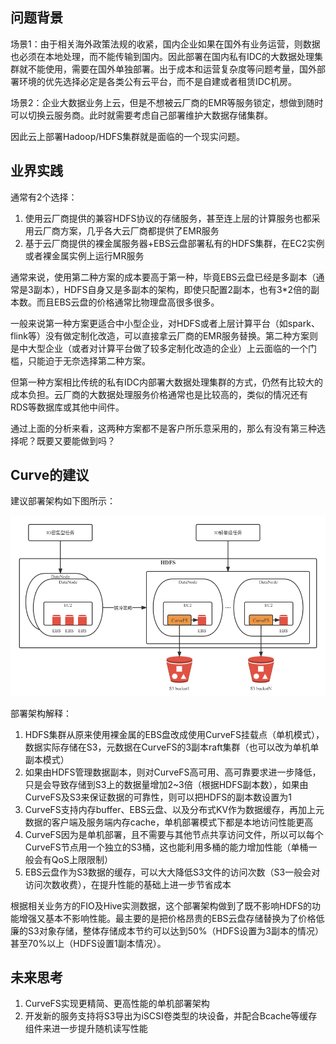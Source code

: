 ## 问题背景
场景1：由于相关海外政策法规的收紧，国内企业如果在国外有业务运营，则数据也必须在本地处理，而不能传输到国内。因此部署在国内私有IDC的大数据处理集群就不能使用，需要在国外单独部署。出于成本和运营复杂度等问题考量，国外部署环境的优先选择必定是各类公有云平台，而不是自建或者租赁IDC机房。

场景2：企业大数据业务上云，但是不想被云厂商的EMR等服务锁定，想做到随时可以切换云服务商。此时就需要考虑自己部署维护大数据存储集群。

因此云上部署Hadoop/HDFS集群就是面临的一个现实问题。



## 业界实践
通常有2个选择：
1. 使用云厂商提供的兼容HDFS协议的存储服务，甚至连上层的计算服务也都采用云厂商方案，几乎各大云厂商都提供了EMR服务
2. 基于云厂商提供的裸金属服务器+EBS云盘部署私有的HDFS集群，在EC2实例或者裸金属实例上运行MR服务

通常来说，使用第二种方案的成本要高于第一种，毕竟EBS云盘已经是多副本（通常是3副本），HDFS自身又是多副本的架构，即使只配置2副本，也有3*2倍的副本数。而且EBS云盘的价格通常比物理盘高很多很多。

一般来说第一种方案更适合中小型企业，对HDFS或者上层计算平台（如spark、flink等）没有做定制化改造，可以直接拿云厂商的EMR服务替换。第二种方案则是中大型企业（或者对计算平台做了较多定制化改造的企业）上云面临的一个门槛，只能迫于无奈选择第二种方案。

但第一种方案相比传统的私有IDC内部署大数据处理集群的方式，仍然有比较大的成本负担。云厂商的大数据处理服务价格通常也是比较高的，类似的情况还有RDS等数据库或其他中间件。

通过上面的分析来看，这两种方案都不是客户所乐意采用的，那么有没有第三种选择呢？既要又要能做到吗？

## Curve的建议
建议部署架构如下图所示：

![deployment arch](./image/curvefs-hdfs.png)

部署架构解释：
1. HDFS集群从原来使用裸金属的EBS盘改成使用CurveFS挂载点（单机模式），数据实际存储在S3，元数据在CurveFS的3副本raft集群（也可以改为单机单副本模式）
2. 如果由HDFS管理数据副本，则对CurveFS高可用、高可靠要求进一步降低，只是会导致存储到S3上的数据量增加2~3倍（根据HDFS副本数），如果由CurveFS及S3来保证数据的可靠性，则可以把HDFS的副本数设置为1
3. CurveFS支持内存buffer、EBS云盘、以及分布式KV作为数据缓存，再加上元数据的客户端及服务端内存cache，单机部署模式下都是本地访问性能更高
4. CurveFS因为是单机部署，且不需要与其他节点共享访问文件，所以可以每个CurveFS节点用一个独立的S3桶，这也能利用多桶的能力增加性能（单桶一般会有QoS上限限制）
5. EBS云盘作为S3数据的缓存，可以大大降低S3文件的访问次数（S3一般会对访问次数收费），在提升性能的基础上进一步节省成本

根据相关业务方的FIO及Hive实测数据，这个部署架构做到了既不影响HDFS的功能增强又基本不影响性能。最主要的是把价格昂贵的EBS云盘存储替换为了价格低廉的S3对象存储，整体存储成本节约可以达到50%（HDFS设置为3副本的情况）甚至70%以上（HDFS设置1副本情况）。


## 未来思考
1. CurveFS实现更精简、更高性能的单机部署架构
2. 开发新的服务支持将S3导出为iSCSI卷类型的块设备，并配合Bcache等缓存组件来进一步提升随机读写性能

